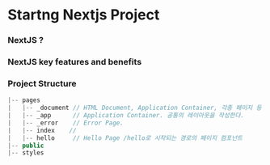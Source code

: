 # Startng Nextjs Project

### NextJS ?


### NextJS key features and benefits

### Project Structure

```javascript
|-- pages
|   |-- _document // HTML Document, Application Container, 각종 페이지 등을 작성한다.
|   |-- _app      // Application Container. 공통의 레이아웃을 작성한다.
|   |-- _error    // Error Page.
|   |-- index    //     
|   |-- hello     // Hello Page /hello로 시작되는 경로의 페이지 컴포넌트
|-- public
|-- styles
```

